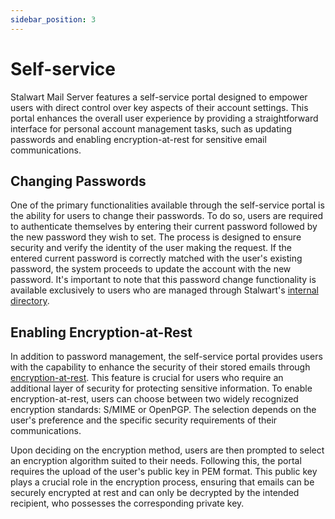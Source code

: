 ```yaml
---
sidebar_position: 3
---
```


# Self-service

Stalwart Mail Server features a self-service portal designed to empower users with direct control over key aspects of their account settings. This portal enhances the overall user experience by providing a straightforward interface for personal account management tasks, such as updating passwords and enabling encryption-at-rest for sensitive email communications.

## Changing Passwords

One of the primary functionalities available through the self-service portal is the ability for users to change their passwords. To do so, users are required to authenticate themselves by entering their current password followed by the new password they wish to set. The process is designed to ensure security and verify the identity of the user making the request. If the entered current password is correctly matched with the user's existing password, the system proceeds to update the account with the new password. It's important to note that this password change functionality is available exclusively to users who are managed through Stalwart's [internal directory](/docs/auth/directory/internal).

## Enabling Encryption-at-Rest

In addition to password management, the self-service portal provides users with the capability to enhance the security of their stored emails through [encryption-at-rest](/docs/encryption/overview). This feature is crucial for users who require an additional layer of security for protecting sensitive information. To enable encryption-at-rest, users can choose between two widely recognized encryption standards: S/MIME or OpenPGP. The selection depends on the user's preference and the specific security requirements of their communications.

Upon deciding on the encryption method, users are then prompted to select an encryption algorithm suited to their needs. Following this, the portal requires the upload of the user's public key in PEM format. This public key plays a crucial role in the encryption process, ensuring that emails can be securely encrypted at rest and can only be decrypted by the intended recipient, who possesses the corresponding private key.
